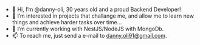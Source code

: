 - 👋 Hi, I’m @danny-oli, 30 years old and a proud Backend Developer!
- 👀 I’m interested in projects that challange me, and allow me to learn new things and achieve harder tasks over time...
- 🌱 I’m currently working with NestJS/NodeJS with MongoDb.
- 📫 To reach me, just send a e-mail to danny.oli91@gmail.com.

<!---
danny-oli/danny-oli is a ✨ special ✨ repository because its `README.md` (this file) appears on your GitHub profile.
You can click the Preview link to take a look at your changes.
--->

